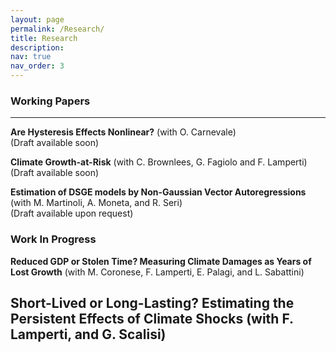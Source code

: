 ```yaml
---
layout: page
permalink: /Research/
title: Research
description: 
nav: true
nav_order: 3
---
```


### Working Papers
---

**Are Hysteresis Effects Nonlinear?** (with O. Carnevale)  
(Draft available soon)

**Climate Growth-at-Risk** (with C. Brownlees, G. Fagiolo and F. Lamperti)  
(Draft available soon)

**Estimation of DSGE models by Non-Gaussian Vector Autoregressions** (with M. Martinoli, A.
Moneta, and R. Seri)  
(Draft available upon request)


### Work In Progress

**Reduced GDP or Stolen Time? Measuring Climate Damages as Years of Lost Growth** (with M.
Coronese, F. Lamperti, E. Palagi, and L. Sabattini)

**Short-Lived or Long-Lasting? Estimating the Persistent Effects of Climate Shocks** (with F.
Lamperti, and G. Scalisi)
---

